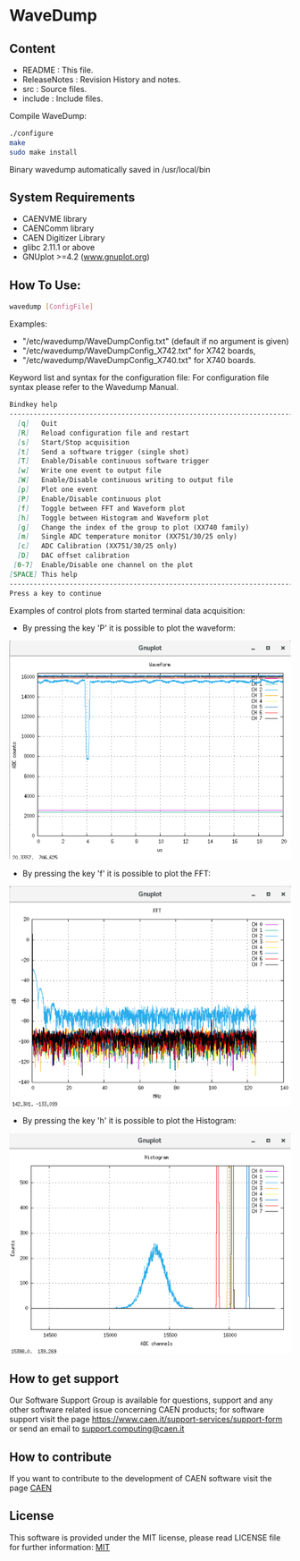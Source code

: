 # WaveDump

## Content

- README        : This file.
- ReleaseNotes  : Revision History and notes.
- src           : Source files.
- include       : Include files.

Compile WaveDump:

```bash
./configure
make
sudo make install
```
Binary wavedump automatically saved in /usr/local/bin

## System Requirements

- CAENVME library
- CAENComm library
- CAEN Digitizer Library
- glibc 2.11.1 or above
- GNUplot >=4.2 (www.gnuplot.org)

## How To Use:

```bash
wavedump [ConfigFile]
```

Examples:
- "/etc/wavedump/WaveDumpConfig.txt" (default if no argument is given)
- "/etc/wavedump/WaveDumpConfig_X742.txt" for X742 boards,
- "/etc/wavedump/WaveDumpConfig_X740.txt" for X740 boards.

Keyword list and syntax for the configuration file:
For configuration file syntax please refer to the Wavedump Manual.

```md
Bindkey help                                
--------------------------------------------------------------------------
  [q]   Quit
  [R]   Reload configuration file and restart
  [s]   Start/Stop acquisition
  [t]   Send a software trigger (single shot)
  [T]   Enable/Disable continuous software trigger
  [w]   Write one event to output file
  [W]   Enable/Disable continuous writing to output file
  [p]   Plot one event
  [P]   Enable/Disable continuous plot
  [f]   Toggle between FFT and Waveform plot
  [h]   Toggle between Histogram and Waveform plot
  [g]   Change the index of the group to plot (XX740 family)
  [m]   Single ADC temperature monitor (XX751/30/25 only)
  [c]   ADC Calibration (XX751/30/25 only)
  [D]   DAC offset calibration
 [0-7]  Enable/Disable one channel on the plot
[SPACE] This help
--------------------------------------------------------------------------
Press a key to continue
```

Examples of control plots from started terminal data acquisition:

- By pressing the key 'P' it is possible to plot the waveform:

![Waveform](/images/Wvf_View.png)

- By pressing the key 'f' it is possible to plot the FFT:

![FFT](/images/FFT_View.png)

- By pressing the key 'h' it is possible to plot the Histogram:

![Histogram](/images/Hist_View.png)


## How to get support

Our Software Support Group is available for questions, support and any other
software related issue concerning CAEN products; for software support
visit the page https://www.caen.it/support-services/support-form or send an email to
support.computing@caen.it

## How to contribute

If you want to contribute to the development of CAEN software visit the page
[CAEN](https://www.caen.it/)

## License

This software is provided under the MIT license, please read LICENSE file for
further information: [MIT](https://choosealicense.com/licenses/mit/)